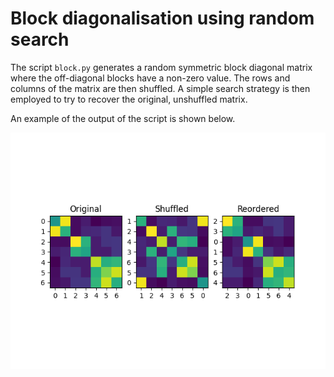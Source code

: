 # Block diagonalisation using random search

The script `block.py` generates a random symmetric block diagonal matrix where the off-diagonal blocks have a non-zero value. The rows and columns of the matrix are then shuffled. A simple search strategy is then employed to try to recover the original, unshuffled matrix.

An example of the output of the script is shown below.

![Example](./example.png)